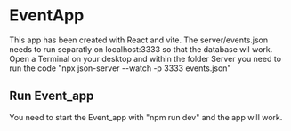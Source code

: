 # EventApp

This app has been created with React and vite. 
The server/events.json needs to run separatly on localhost:3333 so that the database wil work. 
Open a Terminal on your desktop and within the folder Server you need to run the code  "npx json-server --watch -p 3333 events.json"

## Run Event_app
You need to start the Event_app with "npm run dev" and the app will work. 


